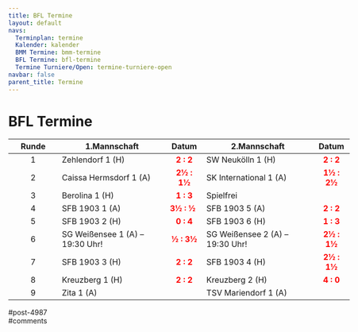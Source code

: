```yaml
---
title: BFL Termine 
layout: default
navs:
  Terminplan: termine
  Kalender: kalender
  BMM Termine: bmm-termine
  BFL Termine: bfl-termine
  Termine Turniere/Open: termine-turniere-open
navbar: false
parent_title: Termine
---
```

<div class="post-4987 page type-page status-publish hentry" id="post-4987">
<h1 class="entry-title">BFL Termine</h1>
<div class="entry-content">
<table class="clean bmm" style="width: 688px;">
<thead>
<tr>
<th>Runde</th>
<th>1.Mannschaft</th>
<th style="text-align: center;">Datum</th>
<th>2.Mannschaft</th>
<th style="text-align: center;">Datum</th>
</tr>
</thead>
<tbody>
<tr>
<td style="text-align: center; width: 84px;">1</td>
<td nowrap="nowrap">Zehlendorf 1 (H)</td>
<td style="text-align: center;"><strong><span style="color: #ff0000;">2 : 2</span></strong></td>
<td nowrap="nowrap">SW Neukölln 1 (H)</td>
<td style="text-align: center;"><strong><span style="color: #ff0000;">2 : 2</span></strong></td>
</tr>
<tr>
<td style="text-align: center; width: 84px;">2</td>
<td>Caissa Hermsdorf 1 (A)</td>
<td style="text-align: center;"><strong><span style="color: #ff0000;">2½ : 1½</span></strong></td>
<td>SK International 1 (A)</td>
<td style="text-align: center;"><strong><span style="color: #ff0000;">1½ : 2½</span></strong></td>
</tr>
<tr>
<td style="text-align: center; width: 84px;">3</td>
<td nowrap="nowrap">Berolina 1 (H)</td>
<td style="text-align: center;"><strong><span style="color: #ff0000;">1 : 3</span></strong></td>
<td>Spielfrei</td>
<td></td>
</tr>
<tr>
<td style="text-align: center; width: 84px;">4</td>
<td nowrap="nowrap">SFB 1903 1 (A)</td>
<td><strong><span style="color: #ff0000;">3½ : ½</span></strong></td>
<td nowrap="nowrap">SFB 1903 5 (A)</td>
<td style="text-align: center;"><strong><span style="color: #ff0000;">2 : 2</span></strong></td>
</tr>
<tr>
<td style="text-align: center; width: 84px;">5</td>
<td>SFB 1903 2 (H)</td>
<td style="text-align: center;"><strong><span style="color: #ff0000;">0 : 4</span></strong></td>
<td>SFB 1903 6 (H)</td>
<td style="text-align: center;"><strong><span style="color: #ff0000;">1 : 3</span></strong></td>
</tr>
<tr>
<td style="text-align: center; width: 84px;">6</td>
<td>SG Weißensee 1 (A) – 19:30 Uhr!</td>
<td style="text-align: center;"><strong><span style="color: #ff0000;">½ : 3½</span></strong></td>
<td>SG Weißensee 2 (A) – 19:30 Uhr!</td>
<td style="text-align: center;"><strong><span style="color: #ff0000;">2½ : 1½</span></strong></td>
</tr>
<tr>
<td style="text-align: center; width: 84px;">7</td>
<td>SFB 1903 3 (H)</td>
<td style="text-align: center;"><strong><span style="color: #ff0000;">2 : 2</span></strong></td>
<td>SFB 1903 4 (H)</td>
<td style="text-align: center;"><strong><span style="color: #ff0000;">2½ : 1½</span></strong></td>
</tr>
<tr>
<td style="text-align: center; width: 84px;">8</td>
<td>Kreuzberg 1 (H)</td>
<td style="text-align: center;"><strong><span style="color: #ff0000;">2 : 2</span></strong></td>
<td>Kreuzberg 2 (H)</td>
<td style="text-align: center;"><strong><span style="color: #ff0000;">4 : 0</span><br/>
</strong></td>
</tr>
<tr>
<td style="text-align: center; width: 84px;">9</td>
<td>Zita 1 (A)</td>
<td></td>
<td>TSV Mariendorf 1 (A)</td>
<td></td>
</tr>
</tbody>
</table>
</div><!-- .entry-content -->
</div> #post-4987 
<div id="comments">
</div> #comments 
